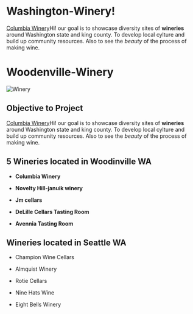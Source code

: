 # Washington-Winery! 

[Columbia Winery](https://www.columbiawinery.com/)Hi! our goal is to showcase diversity sites of **wineries** around Washington state and king county. To develop local cylture and build up community resources. Also to see the *beauty* of the process of making wine.

# Woodenville-Winery

  

![Winery](Oh-look-its-wine-o-clock-1.jpg)

  

## Objective to Project

  

[Columbia Winery](https://www.columbiawinery.com/)Hi! our goal is to showcase diversity sites of **wineries** around Washington state and king county. To develop local cylture and build up community resources. Also to see the *beauty* of the process of making wine.

  
  

## 5 Wineries located in Woodinville WA

  

-  **Columbia Winery**

  

-  **Novelty Hill-januik winery**

  

-  **Jm cellars**

  

-  **DeLille Cellars Tasting Room**

  

-  **Avennia Tasting Room**

  

## Wineries located in Seattle WA

  

* Champion Wine Cellars

  

* Almquist Winery

  

* Rotie Cellars

  

* Nine Hats Wine

  

* Eight Bells Winery

